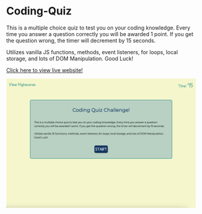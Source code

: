 # Coding-Quiz

This is a multiple choice quiz to test you on your coding knowledge. Every time you answer a question correctly you will be awarded 1 point. If you get the question wrong, the timer will decrement by 15 seconds.

Utilizes vanilla JS functions, methods, event listeners, for loops, local storage, and lots of DOM Manipulation. Good Luck!

[Click here to view live website!](https://btempini.github.io/Coding-Quiz/)

![Screenshot](Screenshot%202022-11-04%20at%205.50.55%20PM.png)
